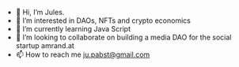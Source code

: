 - 👋 Hi, I’m Jules.
- 👀 I’m interested in DAOs, NFTs and crypto economics 
- 🌱 I’m currently learning Java Script 
- 💞️ I’m looking to collaborate on building a media DAO for the social startup amrand.at 
- 📫 How to reach me ju.pabst@gmail.com

<!---
gurlwiththehat/gurlwiththehat is a ✨ special ✨ repository because its `README.md` (this file) appears on your GitHub profile.
You can click the Preview link to take a look at your changes.
--->
